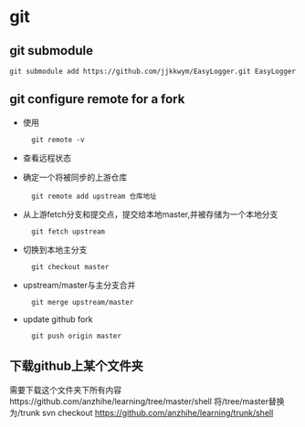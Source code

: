 # git

## git submodule

    git submodule add https://github.com/jjkkwym/EasyLogger.git EasyLogger

## git configure remote for a fork

- 使用

        git remote -v

- 查看远程状态

- 确定一个将被同步的上游仓库

        git remote add upstream 仓库地址

- 从上游fetch分支和提交点，提交给本地master,并被存储为一个本地分支

        git fetch upstream

- 切换到本地主分支

        git checkout master

- upstream/master与主分支合并

        git merge upstream/master

- update github fork

        git push origin master

## 下载github上某个文件夹

需要下载这个文件夹下所有内容https://github.com/anzhihe/learning/tree/master/shell
将/tree/master替换为/trunk
svn checkout https://github.com/anzhihe/learning/trunk/shell

